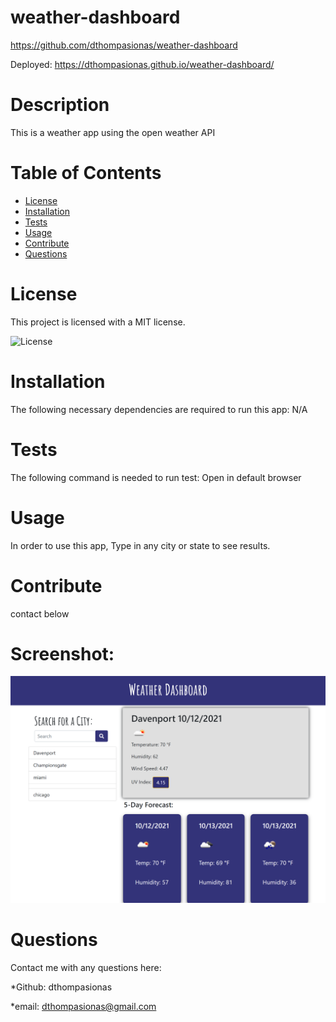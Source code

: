 # weather-dashboard 

https://github.com/dthompasionas/weather-dashboard

Deployed: https://dthompasionas.github.io/weather-dashboard/

# Description
This is a weather app using the open weather API

# Table of Contents
* [License](#license) 
* [Installation](#installation)
* [Tests](#tests)
* [Usage](#usage)
* [Contribute](#contribute)
* [Questions](#questions)


# License 
This project is licensed with a MIT license.

![License](https://img.shields.io/badge/License-MIT-blue.svg)

# Installation
The following necessary dependencies are required to run this app: N/A 


# Tests
The following command is needed to run test: Open in default browser

# Usage
In order to use this app, Type in any city or state to see results.

# Contribute
contact below

# Screenshot:

![](./assets/images/my-weather-dashboard.png)

# Questions
Contact me with any questions here:

*Github: dthompasionas

*email: dthompasionas@gmail.com 
